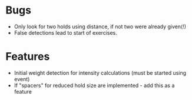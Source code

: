 # Bugs
+ Only look for two holds using distance, if not two were already given(!)
+ False detections lead to start of exercises.

# Features
+ Initial weight detection for intensity calculations (must be started using event)
+ If "spacers" for reduced hold size are implemented - add this as a feature